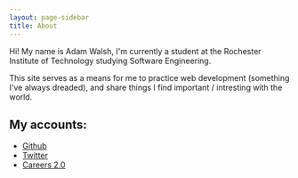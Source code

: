 ```yaml
---
layout: page-sidebar
title: About
---
```

Hi! My name is Adam Walsh, I'm currently a student at the Rochester Institute of Technology studying Software Engineering.

This site serves as a means for me to practice web development (something I've always dreaded), and share things I find important / 
intresting with the world.


My accounts:
--------
* [Github](https://github.com/walshie4)
* [Twitter](https://twitter.com/_walshie_)
* [Careers 2.0](https://careers.stackoverflow.com/adamwalsh)

